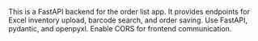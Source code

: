 <!-- Use this file to provide workspace-specific custom instructions to Copilot. For more details, visit https://code.visualstudio.com/docs/copilot/copilot-customization#_use-a-githubcopilotinstructionsmd-file -->

This is a FastAPI backend for the order list app. It provides endpoints for Excel inventory upload, barcode search, and order saving. Use FastAPI, pydantic, and openpyxl. Enable CORS for frontend communication.

